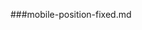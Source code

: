 ###mobile-position-fixed.md
<style>
	.head,
	.foot {
		position: fixed;
		left: 0;
		height: 38px;
		line-height: 38px;
		width: 100%;
		background-color: #99CC00;
	}
	
	.head {
		top: 0;
	}
	
	.foot {
		bottom: 0;
	}
	
	.main {
		position: fixed;
		top: 38px;
		bottom: 38px;
		width: 100%;
		overflow: scroll;
		background-color: #BABABA;
	}
</style>
<script>
	function toParent(target) {
		if (target.id == 'middle') return true;
		if (target.tagName == 'BODY') return false;
		return toParent(target.parentNode);
	}
	document.addEventListener('touchmove', function(event) { 
		if ( !toParent(event.target) ) event.preventDefault(); 
	}, false);
</script>